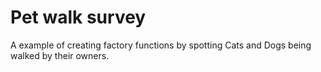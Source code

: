 # Pet walk survey

A example of creating factory functions by spotting Cats and Dogs being walked by their owners.
